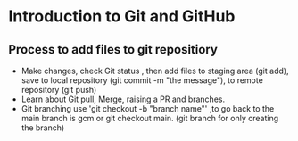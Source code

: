 # Introduction to Git and GitHub 
## Process to add files to git repositiory
+ Make changes, check Git status , then add files to staging area (git add), save to local repository (git commit -m "the message"), to remote repository (git push)
+ Learn about Git pull, Merge, raising a PR and branches.
+ Git branching use 'git checkout -b "branch name"' ,to go back to the main branch is gcm or git checkout main. (git branch for only creating the branch)
